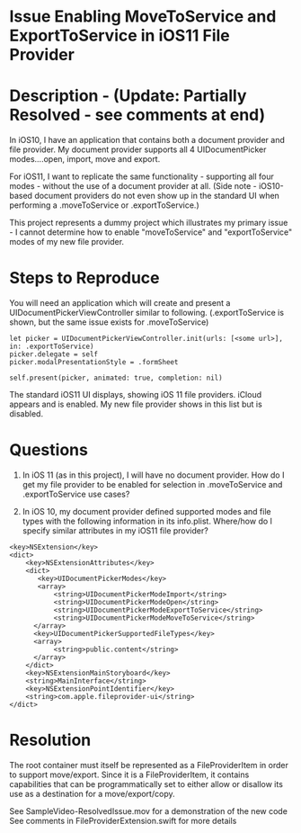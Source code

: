# Issue Enabling MoveToService and ExportToService in iOS11 File Provider

# Description - (Update: Partially Resolved - see comments at end)
In iOS10, I have an application that contains both a document provider and file provider.  My document provider supports all 4 UIDocumentPicker modes....open, import, move and export.

For iOS11, I want to replicate the same functionality - supporting all four modes - without the use of a document provider at all.  (Side note - iOS10-based document providers do not even show up in the standard UI when performing a .moveToService or .exportToService.)

This project represents a dummy project which illustrates my primary issue - I cannot determine how to enable "moveToService" and "exportToService" modes of my new file provider.



# Steps to Reproduce
You will need an application which will create and present a UIDocumentPickerViewController similar to following.  (.exportToService is shown, but the same issue exists for .moveToService)

```
let picker = UIDocumentPickerViewController.init(urls: [<some url>], in: .exportToService)
picker.delegate = self
picker.modalPresentationStyle = .formSheet

self.present(picker, animated: true, completion: nil)
```

The standard iOS11 UI displays, showing iOS 11 file providers.
iCloud appears and is enabled.
My new file provider shows in this list but is disabled.


# Questions

1) In iOS 11 (as in this project), I will have no document provider.  How do I get my file provider to be enabled for selection in .moveToService and .exportToService use cases?

2) In iOS 10, my document provider defined supported modes and file types with the following information in its info.plist.  Where/how do I specify similar attributes in my iOS11 file provider?

```
<key>NSExtension</key>
<dict>
    <key>NSExtensionAttributes</key>
    <dict>
       <key>UIDocumentPickerModes</key>
       <array>
           <string>UIDocumentPickerModeImport</string>
           <string>UIDocumentPickerModeOpen</string>
           <string>UIDocumentPickerModeExportToService</string>
           <string>UIDocumentPickerModeMoveToService</string>
      </array>
      <key>UIDocumentPickerSupportedFileTypes</key>
      <array>
           <string>public.content</string>
      </array>
    </dict>
    <key>NSExtensionMainStoryboard</key>
    <string>MainInterface</string>
    <key>NSExtensionPointIdentifier</key>
    <string>com.apple.fileprovider-ui</string>
</dict>
```

# Resolution

The root container must itself be represented as a FileProviderItem in order to support move/export.  Since it is a FileProviderItem, it contains capabilities that can be programmatically set to either allow or disallow its use as a destination for a move/export/copy.

See SampleVideo-ResolvedIssue.mov for a demonstration of the new code
See comments in FileProviderExtension.swift for more details



